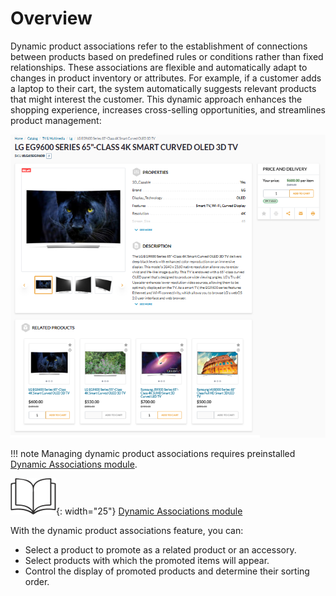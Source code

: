 # Overview

Dynamic product associations refer to the establishment of connections between products based on predefined rules or conditions rather than fixed relationships. These associations are flexible and automatically adapt to changes in product inventory or attributes. For example, if a customer adds a laptop to their cart, the system automatically suggests relevant products that might interest the customer. This dynamic approach enhances the shopping experience, increases cross-selling opportunities, and streamlines product management:

![Displaying related products](media/displaying-related-products.png)

!!! note 
    Managing dynamic product associations requires preinstalled [Dynamic Associations module](https://github.com/VirtoCommerce/vc-module-dynamic-associations/releases).

![Readmore](media/readmore.png){: width="25"} [Dynamic Associations module](../dynamic-associations/overview.md)

With the dynamic product associations feature, you can:

* Select a product to promote as a related product or an accessory.
* Select products with which the promoted items will appear.
* Control the display of promoted products and determine their sorting order.
